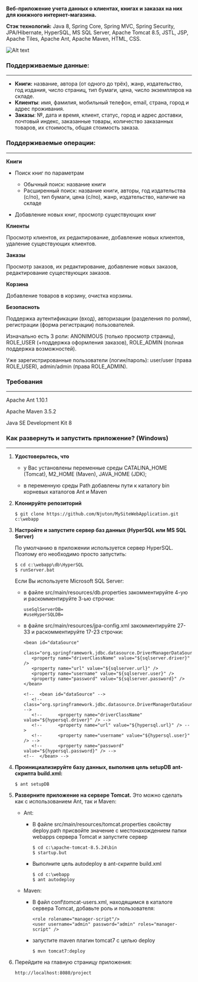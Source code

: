 **Веб-приложение учета данных о клиентах, книгах и заказах на них для книжного интернет-магазина.**

**Стэк технологий:** Java 8, Spring Core, Spring MVC, Spring Security, JPA/Hibernate, HyperSQL, MS SQL Server, Apache Tomcat 8.5, JSTL, JSP, Apache Tiles, Apache Ant, Apache Maven, HTML, CSS.

![Alt text](https://github.com/Njuton/MySiteWebApplication/blob/master/img/anim.gif "Optional title")


### Поддерживаемые данные:
------------

- **Книги:** название, автора (от одного до трёх), жанр, издательство, год издания, число страниц, тип бумаги, цена, число экземпляров на складе.
- **Клиенты**: имя, фамилия, мобильный телефон, email, страна, город и адрес проживания.
- **Заказы**: №, дата и время, клиент, статус, город и адрес доставки, почтовый индекс, заказанные товары, количество заказанных товаров, их стоимость, общая стоимость заказа.

### Поддерживаемые  операции:
------------

**Книги**
- Поиск книг по параметрам
    - Обычный поиск: название книги
    - Расширенный поиск: название книги, авторы, год издательства (с/по), тип бумаги, цена (c/по), жанр, издательство, наличие на складе
        
- Добавление новых книг, просмотр существующих книг

**Клиенты**
   
   Просмотр клиентов, их редактирование, добавление новых клиентов, удаление существующих клиентов.

**Заказы**
    
   Просмотр заказов, их редактирование, добавление новых заказов, редактирование существующих заказов.

**Корзина**
    
   Добавление товаров в корзину, очистка корзины.

**Безопасноть**
    
   Поддержка аутентификации (вход), авторизации (разделения по ролям), регистрации (форма регистрации) пользователей.
   
   Изначально есть 3 роли: ANONIMOUS (только просмотр страниц), ROLE_USER (+поддержка оформления заказов), ROLE_ADMIN (полная поддержка возможностей).
   
   Уже зарегистрированные пользователи (логин/пароль): user/user (права ROLE_USER), admin/admin (права ROLE_ADMIN).

### Требования
------------
Apache Ant 1.10.1 

Apache Maven 3.5.2

Java SE Development Kit 8

### Как развернуть и запустить приложение? (Windows)
------------

1.  **Удостоверьтесь, что**
    + у Вас установлены переменные среды CATALINA_HOME (Tomcat), M2_HOME (Maven), JAVA_HOME (JDK); 
  
    + в переменную среды Path добавлены пути к каталогу bin корневых каталогов Ant и Maven

2. **Клонируйте репозиторий**

    ```
    $ git clone https://github.com/Njuton/MySiteWebApplication.git c:\webapp
    ```
  
3. **Настройте и запустите сервер баз данных (HyperSQL или MS SQL Server)**

    По умолчанию в приложении используется сервер HyperSQL. Поэтому его необходимо просто запустить:
    ```
    $ cd c:\webapp\db\HyperSQL
    $ runServer.bat
    ```
    Если Вы используете Microsoft SQL Server: 
    + в файле src/main/resources/db.properties закомментируйте 4-ую и раскомментируйте 3-ью строчки:
        ```
        useSqlServerDB=
        #useHyperSQLDB=
        ```
    + в файле src/main/resources/jpa-config.xml закомментируйте 27-33 и раскомментируйте 17-23 строчки:
       ```
       <bean id="dataSource"
		  class="org.springframework.jdbc.datasource.DriverManagerDataSource">
		  <property name="driverClassName" value="${sqlserver.driver}" />
		  <property name="url" value="${sqlserver.url}" />
		  <property name="username" value="${sqlserver.user}" />
		  <property name="password" value="${sqlserver.password}" />
	  </bean>
      
      <!-- 	<bean id="dataSource" -->
          <!-- 		class="org.springframework.jdbc.datasource.DriverManagerDataSource"> -->
          <!-- 		<property name="driverClassName" value="${hypersql.driver}" /> -->
          <!-- 		<property name="url" value="${hypersql.url}" /> -->
          <!-- 		<property name="username" value="${hypersql.user}" /> -->
          <!-- 		<property name="password" value="${hypersql.password}" /> -->
      <!-- 	</bean> -->
       ```
       
 4. **Проинициализируйте базу данных, выполнив цель setupDB ant-скрипта build.xml:**
     ```
     $ ant setupDB 
     ```
 5. **Разверните приложение на сервере Tomcat.** Это можно сделать как с использованием Ant, так и Maven: 
     + Ant:
  
         + В файле src/main/resources/tomcat.properties свойству deploy.path присвойте значение с местонахождением папки webapps сервера Tomcat и запустите сервер
             ```
             $ cd c:\apache-tomcat-8.5.24\bin
             $ startup.but
             ```
         + Выполните цель autodeploy в ant-скрипте build.xml
              ```
             $ cd c:\webapp
             $ ant autodeploy
             ```
    + Maven:
         + В файл conf\tomcat-users.xml, находящимся в каталоге сервера Tomcat, добавьте роль и пользователя:
              ```
              <role rolename="manager-script"/>
              <user username="admin" password="admin" roles="manager-script" />
              ```
         + запустите maven плагин tomcat7 с целью deploy
             ```
             $ mvn tomcat7:deploy
             ```
 6. Перейдите на главную страницу приложения:
     ```
     http://localhost:8080/project
     ```
     
